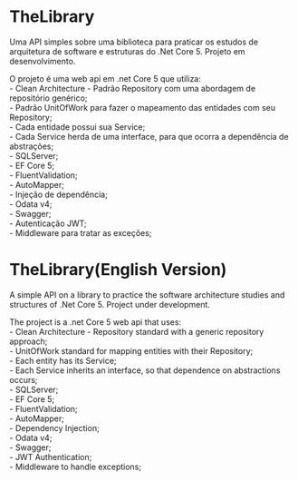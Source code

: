 # TheLibrary
Uma API simples sobre uma biblioteca para praticar os estudos de arquitetura de software e estruturas do .Net Core 5.
Projeto em desenvolvimento.

O projeto é uma web api em .net Core 5 que utiliza:   
	- Clean Architecture
	- Padrão Repository com uma abordagem de repositório genérico;  
	- Padrão UnitOfWork para fazer o mapeamento das entidades com seu Repository;  
	- Cada entidade possui sua Service;  
	- Cada Service herda de uma interface, para que ocorra a dependência de abstrações;  
	- SQLServer;  
	- EF Core 5;  
	- FluentValidation;  
	- AutoMapper;  
	- Injeção de dependência;  
	- Odata v4;  
	- Swagger;  
	- Autenticação JWT;  
	- Middleware para tratar as exceções;  


# TheLibrary(English Version)
A simple API on a library to practice the software architecture studies and structures of .Net Core 5.
Project under development.

The project is a .net Core 5 web api that uses:  
	- Clean Architecture
	- Repository standard with a generic repository approach;  
	- UnitOfWork standard for mapping entities with their Repository;  
	- Each entity has its Service;  
	- Each Service inherits an interface, so that dependence on abstractions occurs;  
	- SQLServer;  
	- EF Core 5;  
	- FluentValidation;  
	- AutoMapper;  
	- Dependency Injection;  
	- Odata v4;  
	- Swagger;  
	- JWT Authentication;  
	- Middleware to handle exceptions;  
